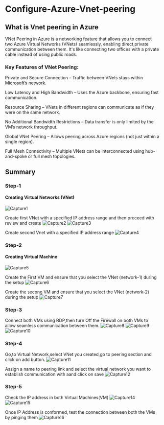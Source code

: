# Configure-Azure-Vnet-peering

## What is Vnet peering in Azure
VNet Peering in Azure is a networking feature that allows you to connect two Azure Virtual Networks (VNets) seamlessly, enabling direct,private communication between them.
It's like connecting two offices with a private cable instead of using public roads.

### Key Features of VNet Peering:
Private and Secure Connection – Traffic between VNets stays within Microsoft’s network.

Low Latency and High Bandwidth – Uses the Azure backbone, ensuring fast communication.

Resource Sharing – VNets in different regions can communicate as if they were on the same network.

No Additional Bandwidth Restrictions – Data transfer is only limited by the VM’s network throughput.

Global VNet Peering – Allows peering across Azure regions (not just within a single region).

Full Mesh Connectivity – Multiple VNets can be interconnected using hub-and-spoke or full mesh topologies.

## Summary

### Step-1
#### Creating Virtual Networks (VNet)
![Capture1](https://github.com/user-attachments/assets/a712ac77-3537-42de-8688-717aac3d9214)

Create first VNet with a specified IP address range and then proceed with review and create
![Capture2](https://github.com/user-attachments/assets/15c7bb7a-270c-4521-8d5a-ab12457ffe70)
![Capture3](https://github.com/user-attachments/assets/20712721-6414-4da0-85d6-cb924080bce3)

Create second Vnet with a specified IP address range
![Capture4](https://github.com/user-attachments/assets/17855596-e583-45d4-8e72-abab89f7d82d)

### Step-2
#### Creating Virtual Machine
![Capture5](https://github.com/user-attachments/assets/28204d46-2468-4ddf-86ae-eeef218cc211)

Create the First VM and ensure that you select the VNet (network-1) during the setup
![Capture6](https://github.com/user-attachments/assets/6c40a151-a3ba-46d5-b048-e4f27b667b27)

Create the secong VM and ensure that you select the VNet (network-2) during the setup
![Capture7](https://github.com/user-attachments/assets/d55d741c-61c7-476d-aed2-199cfb110af9)

### Step-3
Connect both VMs using RDP,then turn Off the Firewall on both VMs to allow seamless communication between them.
![Capture8](https://github.com/user-attachments/assets/0e1dda0d-937d-4fe6-83ac-10c34fd1fdf3)
![Capture9](https://github.com/user-attachments/assets/33a8c2b6-3bf6-441a-a54c-aaa72a56f19d)
![Capture10](https://github.com/user-attachments/assets/cb18094b-9b6f-492d-a6c5-65b53825d778)

### Step-4
Go,to Virtual Network,select VNet you created,go to peering section and click on add button.
![Capture11](https://github.com/user-attachments/assets/d11ee0e7-2793-442b-b730-c1b6d5892105)

Assign a name to peering link and select the virtual network you want to establish communication with aand click on save
![Capture12](https://github.com/user-attachments/assets/ad034fbb-077e-4f42-a78a-5e05faca4665)

### Step-5
Check the IP address in both Virtual Machines(VM)
![Capture14](https://github.com/user-attachments/assets/75e1485c-d0df-4908-8d06-e9c31cd2ed69)
![Capture15](https://github.com/user-attachments/assets/7d456705-3446-4cab-a3a4-aaf096b0bf98)

Once IP Address is conformed, test the connection between both the VMs by pinging them
![Capture16](https://github.com/user-attachments/assets/d222d9f1-d36f-4519-b989-562110da70fd)
